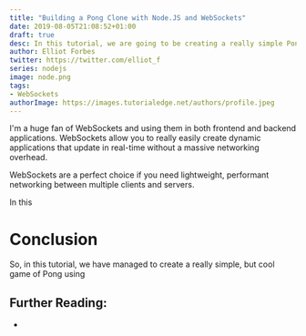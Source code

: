 ```yaml
---
title: "Building a Pong Clone with Node.JS and WebSockets"
date: 2019-08-05T21:08:52+01:00
draft: true
desc: In this tutorial, we are going to be creating a really simple Pong clone using JavaScript for our frontend and Node.JS with WebSockets on the backend!
author: Elliot Forbes
twitter: https://twitter.com/elliot_f
series: nodejs
image: node.png
tags:
- WebSockets
authorImage: https://images.tutorialedge.net/authors/profile.jpeg
---
```


I'm a huge fan of WebSockets and using them in both frontend and backend applications. WebSockets allow you to really easily create dynamic applications that update in real-time without a massive networking overhead.

WebSockets are a perfect choice if you need lightweight, performant networking between multiple clients and servers. 

In this 



# Conclusion

So, in this tutorial, we have managed to create a really simple, but cool game of Pong using 


## Further Reading:

* []()